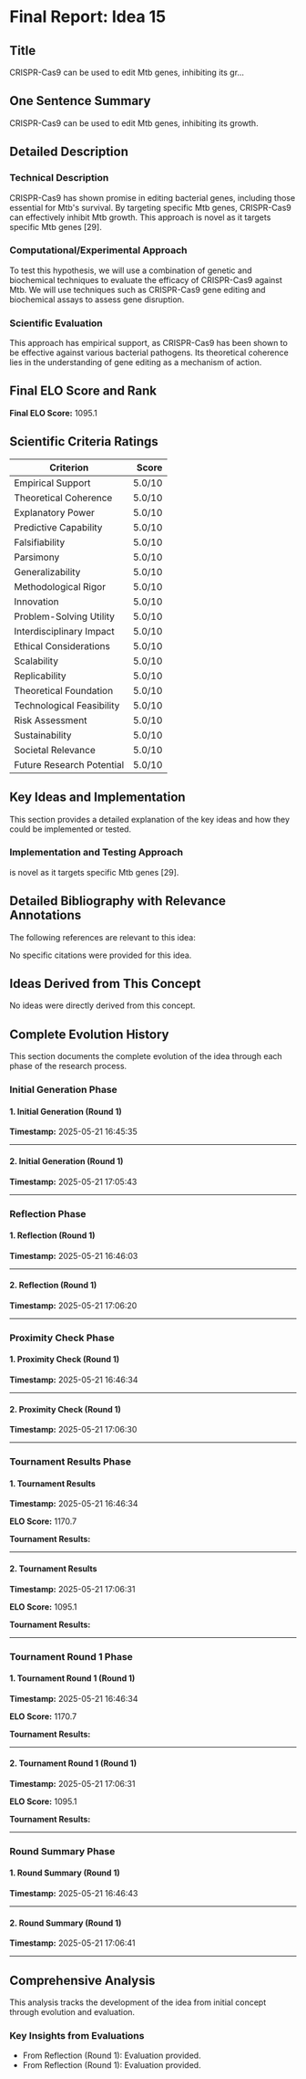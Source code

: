 # Final Report: Idea 15

## Title

CRISPR-Cas9 can be used to edit Mtb genes, inhibiting its gr...

## One Sentence Summary

CRISPR-Cas9 can be used to edit Mtb genes, inhibiting its growth.

## Detailed Description

### Technical Description

CRISPR-Cas9 has shown promise in editing bacterial genes, including those essential for Mtb's survival. By targeting specific Mtb genes, CRISPR-Cas9 can effectively inhibit Mtb growth. This approach is novel as it targets specific Mtb genes [29].

### Computational/Experimental Approach

To test this hypothesis, we will use a combination of genetic and biochemical techniques to evaluate the efficacy of CRISPR-Cas9 against Mtb. We will use techniques such as CRISPR-Cas9 gene editing and biochemical assays to assess gene disruption.

### Scientific Evaluation

This approach has empirical support, as CRISPR-Cas9 has been shown to be effective against various bacterial pathogens. Its theoretical coherence lies in the understanding of gene editing as a mechanism of action.


## Final ELO Score and Rank

**Final ELO Score:** 1095.1

## Scientific Criteria Ratings

| Criterion | Score |
|---|---:|
| Empirical Support | 5.0/10 |
| Theoretical Coherence | 5.0/10 |
| Explanatory Power | 5.0/10 |
| Predictive Capability | 5.0/10 |
| Falsifiability | 5.0/10 |
| Parsimony | 5.0/10 |
| Generalizability | 5.0/10 |
| Methodological Rigor | 5.0/10 |
| Innovation | 5.0/10 |
| Problem-Solving Utility | 5.0/10 |
| Interdisciplinary Impact | 5.0/10 |
| Ethical Considerations | 5.0/10 |
| Scalability | 5.0/10 |
| Replicability | 5.0/10 |
| Theoretical Foundation | 5.0/10 |
| Technological Feasibility | 5.0/10 |
| Risk Assessment | 5.0/10 |
| Sustainability | 5.0/10 |
| Societal Relevance | 5.0/10 |
| Future Research Potential | 5.0/10 |

## Key Ideas and Implementation

This section provides a detailed explanation of the key ideas and how they could be implemented or tested.

### Implementation and Testing Approach

is novel as it targets specific Mtb genes [29].


## Detailed Bibliography with Relevance Annotations

The following references are relevant to this idea:

No specific citations were provided for this idea.


## Ideas Derived from This Concept

No ideas were directly derived from this concept.

## Complete Evolution History

This section documents the complete evolution of the idea through each phase of the research process.

### Initial Generation Phase

#### 1. Initial Generation (Round 1)
**Timestamp:** 2025-05-21 16:45:35



---

#### 2. Initial Generation (Round 1)
**Timestamp:** 2025-05-21 17:05:43



---

### Reflection Phase

#### 1. Reflection (Round 1)
**Timestamp:** 2025-05-21 16:46:03



---

#### 2. Reflection (Round 1)
**Timestamp:** 2025-05-21 17:06:20



---

### Proximity Check Phase

#### 1. Proximity Check (Round 1)
**Timestamp:** 2025-05-21 16:46:34



---

#### 2. Proximity Check (Round 1)
**Timestamp:** 2025-05-21 17:06:30



---

### Tournament Results Phase

#### 1. Tournament Results
**Timestamp:** 2025-05-21 16:46:34

**ELO Score:** 1170.7

**Tournament Results:**



---

#### 2. Tournament Results
**Timestamp:** 2025-05-21 17:06:31

**ELO Score:** 1095.1

**Tournament Results:**



---

### Tournament Round 1 Phase

#### 1. Tournament Round 1 (Round 1)
**Timestamp:** 2025-05-21 16:46:34

**ELO Score:** 1170.7

**Tournament Results:**



---

#### 2. Tournament Round 1 (Round 1)
**Timestamp:** 2025-05-21 17:06:31

**ELO Score:** 1095.1

**Tournament Results:**



---

### Round Summary Phase

#### 1. Round Summary (Round 1)
**Timestamp:** 2025-05-21 16:46:43



---

#### 2. Round Summary (Round 1)
**Timestamp:** 2025-05-21 17:06:41



---

## Comprehensive Analysis

This analysis tracks the development of the idea from initial concept through evolution and evaluation.

### Key Insights from Evaluations

- From Reflection (Round 1): Evaluation provided.
- From Reflection (Round 1): Evaluation provided.
